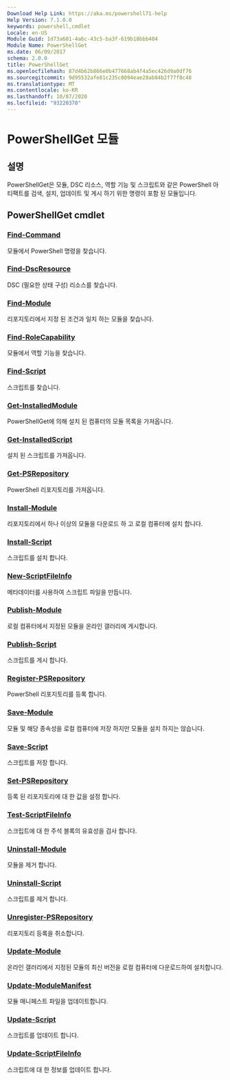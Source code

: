 ```yaml
---
Download Help Link: https://aka.ms/powershell71-help
Help Version: 7.1.0.0
keywords: powershell,cmdlet
Locale: en-US
Module Guid: 1d73a601-4a6c-43c5-ba3f-619b18bbb404
Module Name: PowerShellGet
ms.date: 06/09/2017
schema: 2.0.0
title: PowerShellGet
ms.openlocfilehash: 87d4b62b866e0b477668ab4f4a5ec426d9a0df76
ms.sourcegitcommit: 9d95532afe81c235c8094eae28ab84b2f77f8c48
ms.translationtype: MT
ms.contentlocale: ko-KR
ms.lasthandoff: 10/07/2020
ms.locfileid: "93220378"
---
```

# PowerShellGet 모듈

## 설명

PowerShellGet은 모듈, DSC 리소스, 역할 기능 및 스크립트와 같은 PowerShell 아티팩트를 검색, 설치, 업데이트 및 게시 하기 위한 명령이 포함 된 모듈입니다.

## PowerShellGet cmdlet

### [Find-Command](Find-Command.md)
모듈에서 PowerShell 명령을 찾습니다.

### [Find-DscResource](Find-DscResource.md)
DSC (필요한 상태 구성) 리소스를 찾습니다.

### [Find-Module](Find-Module.md)
리포지토리에서 지정 된 조건과 일치 하는 모듈을 찾습니다.

### [Find-RoleCapability](Find-RoleCapability.md)
모듈에서 역할 기능을 찾습니다.

### [Find-Script](Find-Script.md)
스크립트를 찾습니다.

### [Get-InstalledModule](Get-InstalledModule.md)
PowerShellGet에 의해 설치 된 컴퓨터의 모듈 목록을 가져옵니다.

### [Get-InstalledScript](Get-InstalledScript.md)
설치 된 스크립트를 가져옵니다.

### [Get-PSRepository](Get-PSRepository.md)
PowerShell 리포지토리를 가져옵니다.

### [Install-Module](Install-Module.md)
리포지토리에서 하나 이상의 모듈을 다운로드 하 고 로컬 컴퓨터에 설치 합니다.

### [Install-Script](Install-Script.md)
스크립트를 설치 합니다.

### [New-ScriptFileInfo](New-ScriptFileInfo.md)
메타데이터를 사용하여 스크립트 파일을 만듭니다.

### [Publish-Module](Publish-Module.md)
로컬 컴퓨터에서 지정된 모듈을 온라인 갤러리에 게시합니다.

### [Publish-Script](Publish-Script.md)
스크립트를 게시 합니다.

### [Register-PSRepository](Register-PSRepository.md)
PowerShell 리포지토리를 등록 합니다.

### [Save-Module](Save-Module.md)
모듈 및 해당 종속성을 로컬 컴퓨터에 저장 하지만 모듈을 설치 하지는 않습니다.

### [Save-Script](Save-Script.md)
스크립트를 저장 합니다.

### [Set-PSRepository](Set-PSRepository.md)
등록 된 리포지토리에 대 한 값을 설정 합니다.

### [Test-ScriptFileInfo](Test-ScriptFileInfo.md)
스크립트에 대 한 주석 블록의 유효성을 검사 합니다.

### [Uninstall-Module](Uninstall-Module.md)
모듈을 제거 합니다.

### [Uninstall-Script](Uninstall-Script.md)
스크립트를 제거 합니다.

### [Unregister-PSRepository](Unregister-PSRepository.md)
리포지토리 등록을 취소합니다.

### [Update-Module](Update-Module.md)
온라인 갤러리에서 지정된 모듈의 최신 버전을 로컬 컴퓨터에 다운로드하여 설치합니다.

### [Update-ModuleManifest](Update-ModuleManifest.md)
모듈 매니페스트 파일을 업데이트합니다.

### [Update-Script](Update-Script.md)
스크립트를 업데이트 합니다.

### [Update-ScriptFileInfo](Update-ScriptFileInfo.md)
스크립트에 대 한 정보를 업데이트 합니다.

